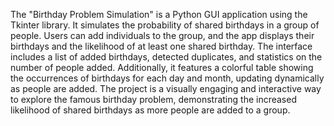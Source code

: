 The "Birthday Problem Simulation" is a Python GUI application using the Tkinter library. It simulates the probability of shared birthdays in a group of people. Users can add individuals to the group, and the app displays their birthdays and the likelihood of at least one shared birthday. The interface includes a list of added birthdays, detected duplicates, and statistics on the number of people added. Additionally, it features a colorful table showing the occurrences of birthdays for each day and month, updating dynamically as people are added. The project is a visually engaging and interactive way to explore the famous birthday problem, demonstrating the increased likelihood of shared birthdays as more people are added to a group.
